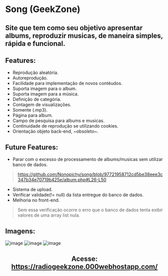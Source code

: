 # Song (GeekZone)
## Site que tem como seu objetivo apresentar albums, reproduzir musicas, de maneira simples, rápida e funcional.
## Features:
- Reprodução aleatória.
- Autoreprodução.
- Facilidade para implementação de novos contéudos.
- Suporta imagem para o album.
- Suporta imagem para a música.
- Definição de categória.
- Contagem de visualizações.
- Somente (.mp3).
- Página para album.
- Campo de pesquisa para albums e musicas.
- Continuidade de reprodução se utilizando cookies.
- Orientação objeto back-end, ~obsoleto~.
## Future Features:
- Parar com o excesso de processamento de albums/musicas sem utilizar banco de dados.
> https://github.com/Nonopichy/song/blob/97721958712cd5be38eee3c347b34e70719b425e/album.php#L26-L50
- Sistema de upload.
- Verificar validade(!= null) da lista entregue do banco de dados.
- Melhoria no front-end.
> Sem essa verificação ocorre o erro que o banco de dados tenta exibir valores de uma array list nula.
## Imagens:
![image](https://user-images.githubusercontent.com/68911691/157358775-8994ff5d-d716-4dc5-af20-56f95b2aec8a.png)
![image](https://user-images.githubusercontent.com/68911691/157358847-96fee6ec-5740-4074-8025-f4d802e75c39.png)
![image](https://user-images.githubusercontent.com/68911691/157358780-db20b1dd-03a1-41d9-8fe8-ad150241af92.png)
##
## <p align="center">Acesse: https://radiogeekzone.000webhostapp.com/</p>
